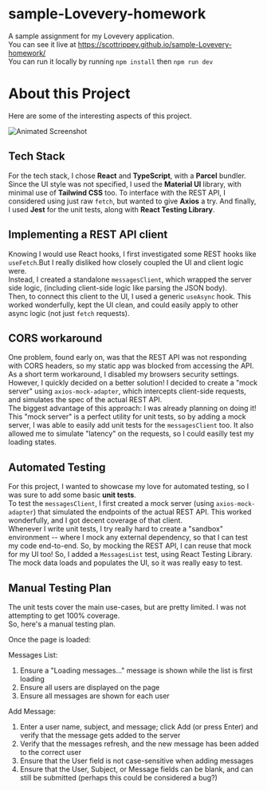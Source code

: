 # sample-Lovevery-homework
A sample assignment for my Lovevery application.  
You can see it live at https://scottrippey.github.io/sample-Lovevery-homework/  
You can run it locally by running `npm install` then `npm run dev`

# About this Project
Here are some of the interesting aspects of this project.

![Animated Screenshot](https://user-images.githubusercontent.com/430608/93270266-fad54c00-f76d-11ea-9dde-28c8e516fac2.gif)

## Tech Stack
For the tech stack, I chose **React** and **TypeScript**, with a **Parcel** bundler. Since the UI style was not specified, I used the **Material UI** library, with minimal use of **Tailwind CSS** too.  To interface with the REST API, I considered using just raw `fetch`, but wanted to give **Axios** a try.  And finally, I used **Jest** for the unit tests, along with **React Testing Library**.

## Implementing a REST API client

Knowing I would use React hooks, I first investigated some REST hooks like `useFetch`.But I really disliked how closely coupled the UI and client logic were.  
Instead, I created a standalone `messagesClient`, which wrapped the server side logic, (including client-side logic like parsing the JSON body).  
Then, to connect this client to the UI, I used a generic `useAsync` hook. This worked wonderfully, kept the UI clean, and could easily apply to other async logic (not just `fetch` requests).

## CORS workaround

One problem, found early on, was that the REST API was not responding with CORS headers, so my static app was blocked from accessing the API. As a short term workaround, I disabled my browsers security settings.  
However, I quickly decided on a better solution! I decided to create a "mock server" using `axios-mock-adapter`, which intercepts client-side requests, and simulates the spec of the actual REST API.  
The biggest advantage of this approach: I was already planning on doing it!  This "mock server" is a perfect utility for unit tests, so by adding a mock server, I was able to easily add unit tests for the `messagesClient` too.  It also allowed me to simulate "latency" on the requests, so I could easilly test my loading states.

## Automated Testing

For this project, I wanted to showcase my love for automated testing, so I was sure to add some basic **unit tests**.  
To test the `messagesClient`, I first created a mock server (using `axios-mock-adapter`) that simulated the endpoints of the actual REST API.  This worked wonderfully, and I got decent coverage of that client.  
Whenever I write unit tests, I try really hard to create a "sandbox" environment -- where I mock any external dependency, so that I can test my code end-to-end.  So, by mocking the REST API, I can reuse that mock for my UI too!
So, I added a `MessagesList` test, using React Testing Library.  The mock data loads and populates the UI, so it was really easy to test.

## Manual Testing Plan

The unit tests cover the main use-cases, but are pretty limited.  I was not attempting to get 100% coverage.  
So, here's a manual testing plan. 

Once the page is loaded:

Messages List: 
1. Ensure a "Loading messages..." message is shown while the list is first loading
2. Ensure all users are displayed on the page
3. Ensure all messages are shown for each user

Add Message:
1. Enter a user name, subject, and message; click Add (or press Enter) and verify that the message gets added to the server
2. Verify that the messages refresh, and the new message has been added to the correct user
3. Ensure that the User field is not case-sensitive when adding messages
4. Ensure that the User, Subject, or Message fields can be blank, and can still be submitted (perhaps this could be considered a bug?)
